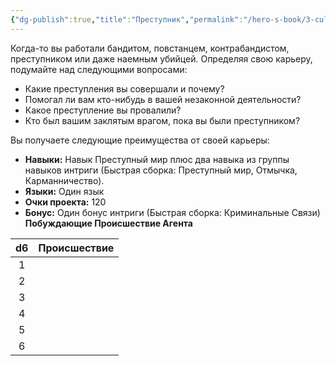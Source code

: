```yaml
---
{"dg-publish":true,"title":"Преступник","permalink":"/hero-s-book/3-culture-and-career/careers/criminal/","dgPassFrontmatter":true}
---
```


Когда-то вы работали бандитом, повстанцем, контрабандистом, преступником или даже наемным убийцей. Определяя свою карьеру, подумайте над следующими вопросами: 

- Какие преступления вы совершали и почему?
- Помогал ли вам кто-нибудь в вашей незаконной деятельности?
- Какое преступление вы провалили?
- Кто был вашим заклятым врагом, пока вы были преступником?

Вы получаете следующие преимущества от своей карьеры:

- **Навыки:** Навык Преступный мир плюс два навыка из группы навыков интриги (Быстрая сборка: Преступный мир, Отмычка, Карманничество).
- **Языки:** Один язык
- **Очки проекта:** 120
- **Бонус:** Один бонус интриги (Быстрая сборка: Криминальные Связи)
**Побуждающие Происшествие Агента**

| d6  | Происшествие |
| :-: | ------------ |
|  1  |              |
|  2  |              |
|  3  |              |
|  4  |              |
|  5  |              |
|  6  |              |
